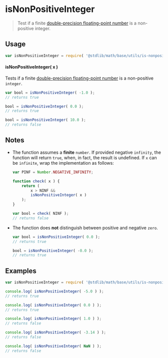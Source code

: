 isNonPositiveInteger
===
> Test if a finite [double-precision floating-point number][ieee754] is a non-positive integer.

<!-- <usage> -->
## Usage

``` javascript
var isNonPositiveInteger = require( '@stdlib/math/base/utils/is-nonpositive-integer' );
```

#### isNonPositiveInteger( x )

Tests if a finite [double-precision floating-point number][ieee754] is a non-positive `integer`.

``` javascript
var bool = isNonPositiveInteger( -1.0 );
// returns true

bool = isNonPositiveInteger( 0.0 );
// returns true

bool = isNonPositiveInteger( 10.0 );
// returns false
```
<!-- </usage> -->

<!-- <notes> -->
## Notes

*   The function assumes a __finite__ `number`. If provided negative `infinity`, the function will return `true`, when, in fact, the result is undefined. If `x` can be `infinite`, wrap the implementation as follows:
    ``` javascript
    var PINF = Number.NEGATIVE_INFINITY;

    function check( x ) {
        return (
            x > NINF &&
            isNonPositiveInteger( x )
        );
    }

    var bool = check( NINF );
    // returns false
    ```
*   The function does __not__ distinguish between positive and negative `zero`.
    ``` javascript
    var bool = isNonPositiveInteger( 0.0 );
    // returns true

    bool = isNonPositiveInteger( -0.0 );
    // returns true
    ```

<!-- </notes> -->

<!-- <examples> -->
## Examples

``` javascript
var isNonPositiveInteger = require( '@stdlib/math/base/utils/is-nonpositive-integer' );

console.log( isNonPositiveInteger( -5.0 ) );
// returns true

console.log( isNonPositiveInteger( 0.0 ) );
// returns true

console.log( isNonPositiveInteger( 1.0 ) );
// returns false

console.log( isNonPositiveInteger( -3.14 ) );
// returns false

console.log( isNonPositiveInteger( NaN ) );
// returns false
```
<!-- </examples> -->

<!-- <links> -->
[ieee754]: https://en.wikipedia.org/wiki/IEEE_754-1985
<!-- </links> -->
